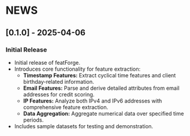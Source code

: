 # NEWS

## [0.1.0] - 2025-04-06

### Initial Release

- Initial release of featForge.
- Introduces core functionality for feature extraction:
  - **Timestamp Features:** Extract cyclical time features and client birthday-related information.
  - **Email Features:** Parse and derive detailed attributes from email addresses for credit scoring.
  - **IP Features:** Analyze both IPv4 and IPv6 addresses with comprehensive feature extraction.
  - **Data Aggregation:** Aggregate numerical data over specified time periods.
- Includes sample datasets for testing and demonstration.
